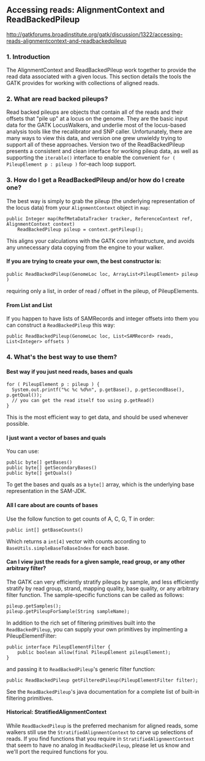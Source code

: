 ## Accessing reads: AlignmentContext and ReadBackedPileup

http://gatkforums.broadinstitute.org/gatk/discussion/1322/accessing-reads-alignmentcontext-and-readbackedpileup

<h3>1. Introduction</h3>
<p>The AlignmentContext and ReadBackedPileup work together to provide the read data associated with a given locus.  This section details the tools the GATK provides for working with collections of aligned reads.</p>
<h3>2. What are read backed pileups?</h3>
<p>Read backed pileups are objects that contain all of the reads and their offsets that &quot;pile up&quot; at a locus on the genome.  They are the basic input data for the GATK LocusWalkers, and underlie most of the locus-based analysis tools like the recalibrator and SNP caller.  Unfortunately, there are many ways to view this data, and version one grew unwieldy trying to support all of these approaches.   Version two of the ReadBackedPileup presents a consistent and clean interface for working pileup data, as well as supporting the <code>iterable()</code> interface to enable the convenient <code>for ( PileupElement p : pileup )</code> for-each loop support.</p>
<h3>3. How do I get a ReadBackedPileup and/or how do I create one?</h3>
<p>The best way is simply to grab the pileup (the underlying representation of the locus data) from your <code>AlignmentContext</code> object in <code>map</code>:</p>
<pre><code class="pre_md">public Integer map(RefMetaDataTracker tracker, ReferenceContext ref, AlignmentContext context)
    ReadBackedPileup pileup = context.getPileup();</code class="pre_md"></pre>
<p>This aligns your calculations with the GATK core infrastructure, and avoids any unnecessary data copying from the engine to your walker.</p>
<h4>If you are trying to create your own, the best constructor is:</h4>
<pre><code class="pre_md">public ReadBackedPileup(GenomeLoc loc, ArrayList&lt;PileupElement&gt; pileup )</code class="pre_md"></pre>
<p>requiring only a list, in order of read / offset in the pileup, of PileupElements.</p>
<h4>From List<SAMRecord> and List<Offset></h4>
<p>If you happen to have lists of SAMRecords and integer offsets into them you can construct a <code>ReadBackedPileup</code> this way:</p>
<pre><code class="pre_md">public ReadBackedPileup(GenomeLoc loc, List&lt;SAMRecord&gt; reads, List&lt;Integer&gt; offsets )</code class="pre_md"></pre>
<h3>4. What's the best way to use them?</h3>
<h4>Best way if you just need reads, bases and quals</h4>
<pre><code class="pre_md">for ( PileupElement p : pileup ) {
  System.out.printf("%c %c %d%n", p.getBase(), p.getSecondBase(), p.getQual());
  // you can get the read itself too using p.getRead()
}</code class="pre_md"></pre>
<p>This is the most efficient way to get data, and should be used whenever possible.</p>
<h4>I just want a vector of bases and quals</h4>
<p>You can use:</p>
<pre><code class="pre_md">public byte[] getBases()
public byte[] getSecondaryBases()
public byte[] getQuals()</code class="pre_md"></pre>
<p>To get the bases and quals as a <code>byte[]</code> array, which is the underlying base representation in the SAM-JDK.</p>
<h4>All I care about are counts of bases</h4>
<p>Use the follow function to get counts of A, C, G, T in order: </p>
<pre><code class="pre_md">public int[] getBaseCounts()</code class="pre_md"></pre>
<p>Which returns a <code>int[4]</code> vector with counts according to <code>BaseUtils.simpleBaseToBaseIndex</code> for each base.</p>
<h4>Can I view just the reads for a given sample, read group, or any other arbitrary filter?</h4>
<p>The GATK can very efficiently stratify pileups by sample, and less efficiently stratify by read group, strand, mapping quality, base quality, or any arbitrary filter function.  The sample-specific functions can be called as follows:</p>
<pre><code class="pre_md">pileup.getSamples();
pileup.getPileupForSample(String sampleName);</code class="pre_md"></pre>
<p>In addition to the rich set of filtering primitives built into the <code>ReadBackedPileup</code>, you can supply your own primitives by implmenting a PileupElementFilter:</p>
<pre><code class="pre_md">public interface PileupElementFilter {
    public boolean allow(final PileupElement pileupElement);
}</code class="pre_md"></pre>
<p>and passing it to <code>ReadBackedPileup</code>'s generic filter function:</p>
<pre><code class="pre_md">public ReadBackedPileup getFilteredPileup(PileupElementFilter filter);</code class="pre_md"></pre>
<p>See the <code>ReadBackedPileup</code>'s java documentation for a complete list of built-in filtering primitives.</p>
<h4>Historical: StratifiedAlignmentContext</h4>
<p>While <code>ReadBackedPileup</code> is the preferred mechanism for aligned reads, some walkers still use the <code>StratifiedAlignmentContext</code> to carve up selections of reads.  If you find functions that you require in <code>StratifiedAlignmentContext</code> that seem to have no analog in <code>ReadBackedPileup</code>, please let us know and we'll port the required functions for you.</p>